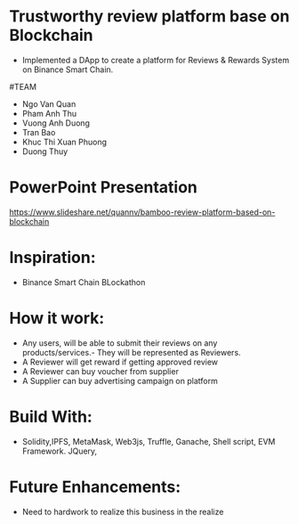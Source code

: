 #  Trustworthy review platform base on Blockchain
* Implemented a DApp to create a platform for Reviews & Rewards System on Binance Smart Chain.

#TEAM
* Ngo Van Quan 
* Pham Anh Thu           
* Vuong Anh Duong
* Tran Bao
* Khuc Thi Xuan Phuong
* Duong Thuy      



# PowerPoint Presentation
 https://www.slideshare.net/quannv/bamboo-review-platform-based-on-blockchain

# Inspiration:
* Binance Smart Chain BLockathon

# How it work:
* Any users, will be able to submit their reviews on any products/services.- They will be represented as Reviewers.
* A Reviewer will get reward if getting approved review
* A Reviewer can buy voucher from supplier
* A Supplier can buy advertising campaign on platform



  
# Build With:
* Solidity,IPFS, MetaMask, Web3js, Truffle, Ganache, Shell script, EVM Framework. JQuery, 

# Future Enhancements:
* Need to hardwork to realize this business in the realize

